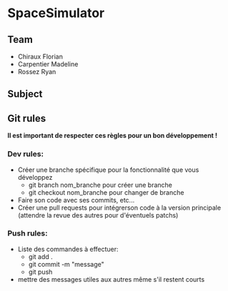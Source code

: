 # SpaceSimulator

## Team
* Chiraux Florian
* Carpentier Madeline
* Rossez Ryan

## Subject

## Git rules
**Il est important de respecter ces règles pour un bon développement !**

### Dev rules:
* Créer une branche spécifique pour la fonctionnalité que vous développez
  * git branch nom_branche pour créer une branche
  * git checkout nom_branche pour changer de branche 
* Faire son code avec ses commits, etc...
* Créer une pull requests pour intégrerson code à la version principale (attendre la revue des autres pour d'éventuels patchs)

### Push rules:
* Liste des commandes à effectuer:
  * git add .
  * git commit -m "message"
  * git push
* mettre des messages utiles aux autres même s'il restent courts
